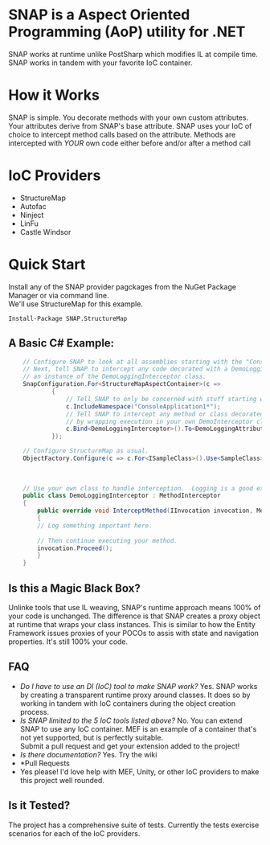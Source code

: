 # SNAP is a Aspect Oriented Programming (AoP) utility for .NET

SNAP works at runtime unlike PostSharp which modifies IL at compile time.  SNAP works in 
tandem with your favorite IoC container.

# How it Works

SNAP is simple.  You decorate methods with your own custom attributes.  Your attributes derive from SNAP's base attribute. 
SNAP uses your IoC of choice to intercept method calls based on the attribute.  Methods are intercepted with *YOUR* 
own code either before and/or after a method call

# IoC Providers

 - StructureMap
 - Autofac
 - Ninject
 - LinFu
 - Castle Windsor

# Quick Start

Install any of the SNAP provider pagckages from the NuGet Package Manager or via command line.  
We'll use StructureMap for this example.

	Install-Package SNAP.StructureMap

## A Basic C# Example:

```cs
	// Configure SNAP to look at all assemblies starting with the "ConsoleApplication1" namespace.
	// Next, tell SNAP to intercept any code decorated with a DemoLoggingAttribute by running
	// an instance of the DemoLoggingInterceptor class.
	SnapConfiguration.For<StructureMapAspectContainer>(c =>
            {
            	// Tell SNAP to only be concerned with stuff starting with this namespace.
                c.IncludeNamespace("ConsoleApplication1*");
                // Tell SNAP to intercept any method or class decorated with "DemoLoggingAttribute"
                // by wrapping execution in your own DemoInterceptor class.
                c.Bind<DemoLoggingInterceptor>().To<DemoLoggingAttribute>();
            });

	// Configure StructureMap as usual.
	ObjectFactory.Configure(c => c.For<ISampleClass>().Use<SampleClass>());
	
	
	
	// Use your own class to handle interception.  Logging is a good example.
	public class DemoLoggingInterceptor : MethodInterceptor
	{
	    public override void InterceptMethod(IInvocation invocation, MethodBase method, Attribute attribute)
	    {
		// Log something important here.
		
		// Then continue executing your method.
		invocation.Proceed();
	    }
	}
```
	
## Is this a Magic Black Box?
Unlinke tools that use IL weaving, SNAP's runtime approach means 100% of your code is unchanged.  The difference is that 
SNAP creates a proxy object at runtime that wraps your class instances.  This is similar to how the Entity Framework
issues proxies of your POCOs to assis with state and navigation properties.  It's still 100% your code.

## FAQ

 - *Do I have to use an DI (IoC) tool to make SNAP work?*
	Yes.  SNAP works by creating a transparent runtime proxy around classes.  It does so by working in tandem with IoC containers 
	during the object creation process.
 - *Is SNAP limited to the 5 IoC tools listed above?*
	No.  You can extend SNAP to use any IoC container.  MEF is an example of a container that's not yet supported, but is perfectly suitable.  
	Submit a pull request and get your extension added to the project!
 - *Is there documentation?*
	Yes.  Try the wiki 
 - *Pull Requests
 - 	Yes please!  I'd love help with MEF, Unity, or other IoC providers to make this project well rounded.

## Is it Tested?
The project has a comprehensive suite of tests.  Currently the tests exercise scenarios for each of the IoC providers.
